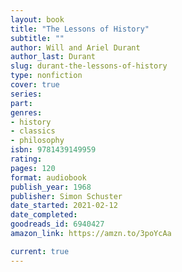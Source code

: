 ```yaml
---
layout: book
title: "The Lessons of History"
subtitle: ""
author: Will and Ariel Durant
author_last: Durant
slug: durant-the-lessons-of-history
type: nonfiction
cover: true
series: 
part: 
genres:
- history
- classics
- philosophy
isbn: 9781439149959
rating: 
pages: 120
format: audiobook
publish_year: 1968
publisher: Simon Schuster
date_started: 2021-02-12
date_completed: 
goodreads_id: 6940427
amazon_link: https://amzn.to/3poYcAa

current: true
---
```

